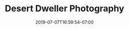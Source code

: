 ---
title: "Desert Dweller Photography"
type: portfolio
date: 2019-07-07T16:59:54-07:00
description : "This is meta description"
caption: Product Design
image: images/portfolio/desertdwellerphotography.png
category: ["website", "design"]
liveLink: https://desertdwellerphotography.com
client: Desert Dweller Photography
clientType: Photography
submitDate: July 07, 2019
location: Arizona
---